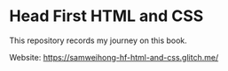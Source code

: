 # Head First HTML and CSS
This repository records my journey on this book.

Website: https://samweihong-hf-html-and-css.glitch.me/